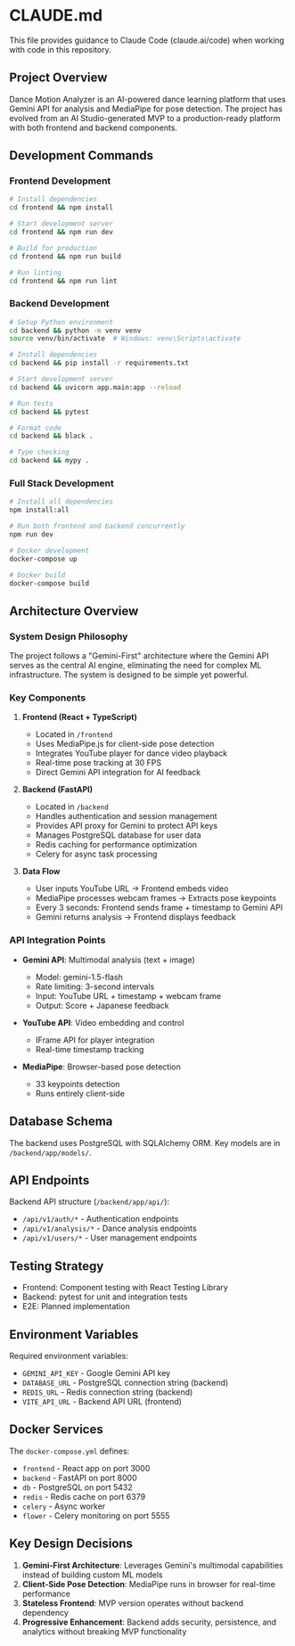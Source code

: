 # CLAUDE.md

This file provides guidance to Claude Code (claude.ai/code) when working with code in this repository.

## Project Overview

Dance Motion Analyzer is an AI-powered dance learning platform that uses Gemini API for analysis and MediaPipe for pose detection. The project has evolved from an AI Studio-generated MVP to a production-ready platform with both frontend and backend components.

## Development Commands

### Frontend Development
```bash
# Install dependencies
cd frontend && npm install

# Start development server
cd frontend && npm run dev

# Build for production
cd frontend && npm run build

# Run linting
cd frontend && npm run lint
```

### Backend Development
```bash
# Setup Python environment
cd backend && python -m venv venv
source venv/bin/activate  # Windows: venv\Scripts\activate

# Install dependencies
cd backend && pip install -r requirements.txt

# Start development server
cd backend && uvicorn app.main:app --reload

# Run tests
cd backend && pytest

# Format code
cd backend && black .

# Type checking
cd backend && mypy .
```

### Full Stack Development
```bash
# Install all dependencies
npm install:all

# Run both frontend and backend concurrently
npm run dev

# Docker development
docker-compose up

# Docker build
docker-compose build
```

## Architecture Overview

### System Design Philosophy
The project follows a "Gemini-First" architecture where the Gemini API serves as the central AI engine, eliminating the need for complex ML infrastructure. The system is designed to be simple yet powerful.

### Key Components

1. **Frontend (React + TypeScript)**
   - Located in `/frontend`
   - Uses MediaPipe.js for client-side pose detection
   - Integrates YouTube player for dance video playback
   - Real-time pose tracking at 30 FPS
   - Direct Gemini API integration for AI feedback

2. **Backend (FastAPI)**
   - Located in `/backend`
   - Handles authentication and session management
   - Provides API proxy for Gemini to protect API keys
   - Manages PostgreSQL database for user data
   - Redis caching for performance optimization
   - Celery for async task processing

3. **Data Flow**
   - User inputs YouTube URL → Frontend embeds video
   - MediaPipe processes webcam frames → Extracts pose keypoints
   - Every 3 seconds: Frontend sends frame + timestamp to Gemini API
   - Gemini returns analysis → Frontend displays feedback

### API Integration Points

- **Gemini API**: Multimodal analysis (text + image)
  - Model: gemini-1.5-flash
  - Rate limiting: 3-second intervals
  - Input: YouTube URL + timestamp + webcam frame
  - Output: Score + Japanese feedback

- **YouTube API**: Video embedding and control
  - IFrame API for player integration
  - Real-time timestamp tracking

- **MediaPipe**: Browser-based pose detection
  - 33 keypoints detection
  - Runs entirely client-side

## Database Schema

The backend uses PostgreSQL with SQLAlchemy ORM. Key models are in `/backend/app/models/`.

## API Endpoints

Backend API structure (`/backend/app/api/`):
- `/api/v1/auth/*` - Authentication endpoints
- `/api/v1/analysis/*` - Dance analysis endpoints  
- `/api/v1/users/*` - User management endpoints

## Testing Strategy

- Frontend: Component testing with React Testing Library
- Backend: pytest for unit and integration tests
- E2E: Planned implementation

## Environment Variables

Required environment variables:
- `GEMINI_API_KEY` - Google Gemini API key
- `DATABASE_URL` - PostgreSQL connection string (backend)
- `REDIS_URL` - Redis connection string (backend)
- `VITE_API_URL` - Backend API URL (frontend)

## Docker Services

The `docker-compose.yml` defines:
- `frontend` - React app on port 3000
- `backend` - FastAPI on port 8000
- `db` - PostgreSQL on port 5432
- `redis` - Redis cache on port 6379
- `celery` - Async worker
- `flower` - Celery monitoring on port 5555

## Key Design Decisions

1. **Gemini-First Architecture**: Leverages Gemini's multimodal capabilities instead of building custom ML models
2. **Client-Side Pose Detection**: MediaPipe runs in browser for real-time performance
3. **Stateless Frontend**: MVP version operates without backend dependency
4. **Progressive Enhancement**: Backend adds security, persistence, and analytics without breaking MVP functionality